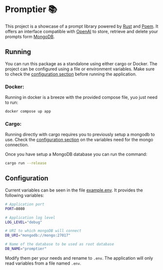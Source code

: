 # Promptier 📚

This project is a showcase of a prompt library powered by [Rust](https://www.rust-lang.org) and [Poem](https://github.com/poem-web/poem).
It offers an interface compatible with [OpenAI](https://openai.com) to store, retrieve and delete your prompts form [MongoDB](https://www.mongodb.com).


## Running

You can run this package as a standalone using either cargo or Docker. The project can be configured using a file or environment variables. Make sure to check the [configuration section](#configuration) before running the application.

### Docker:

Running in docker is a breeze with the provided compose file, yuo just need to run:

```bash
docker compose up app
```

### Cargo:

Running directly with cargo requires you to previously setup a mongodb to use. Check the [configuration section](#configuration) on the variables need for the mongo connection.

Once you have setup a MongoDB database you can run the command:

```bash
cargo run --release
```



## Configuration

Current variables can be seen in the file [example.env](./example.env). It provides the following variables:

```bash
# Application port
PORT=8080

# Application log level
LOG_LEVEL="debug"

# URI to which mongoDB will connect
DB_URI="mongodb://mongo:27017"

# Name of the database to be used as root database
DB_NAME="promptier"
```

Modify them per your needs and rename to `.env`. The application will only read variables from a file named `.env`.
